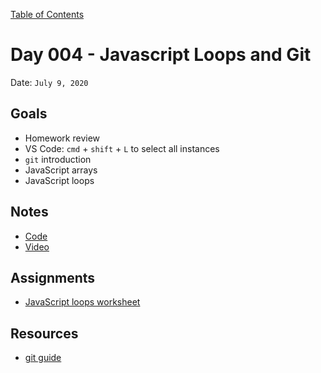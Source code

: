 [Table of Contents](../README.md)

# Day 004 - Javascript Loops and Git

Date: `July 9, 2020`

## Goals
* Homework review
* VS Code: `cmd` + `shift` + `L` to select all instances
* `git` introduction
* JavaScript arrays
* JavaScript loops

## Notes
* [Code](./code)
* [Video](https://www.youtube.com/watch?v=5TU1LV4G1nM)

## Assignments
* [JavaScript loops worksheet](/assignments/js-loops-worksheet)

## Resources
* [git guide](https://rogerdudler.github.io/git-guide/)